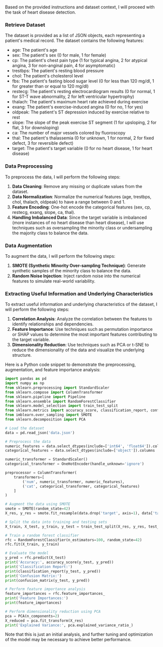 Based on the provided instructions and dataset context, I will proceed with the task of heart disease detection.

### Retrieve Dataset
The dataset is provided as a list of JSON objects, each representing a patient's medical record. The dataset contains the following features:

* age: The patient's age
* sex: The patient's sex (0 for male, 1 for female)
* cp: The patient's chest pain type (1 for typical angina, 2 for atypical angina, 3 for non-anginal pain, 4 for asymptomatic)
* trestbps: The patient's resting blood pressure
* chol: The patient's cholesterol level
* fbs: The patient's fasting blood sugar level (0 for less than 120 mg/dl, 1 for greater than or equal to 120 mg/dl)
* restecg: The patient's resting electrocardiogram results (0 for normal, 1 for ST-T wave abnormality, 2 for left ventricular hypertrophy)
* thalach: The patient's maximum heart rate achieved during exercise
* exang: The patient's exercise-induced angina (0 for no, 1 for yes)
* oldpeak: The patient's ST depression induced by exercise relative to rest
* slope: The slope of the peak exercise ST segment (1 for upsloping, 2 for flat, 3 for downsloping)
* ca: The number of major vessels colored by fluoroscopy
* thal: The patient's thalassemia (0 for unknown, 1 for normal, 2 for fixed defect, 3 for reversible defect)
* target: The patient's target variable (0 for no heart disease, 1 for heart disease)

### Data Preprocessing
To preprocess the data, I will perform the following steps:

1. **Data Cleaning**: Remove any missing or duplicate values from the dataset.
2. **Data Normalization**: Normalize the numerical features (age, trestbps, chol, thalach, oldpeak) to have a range between 0 and 1.
3. **Feature Encoding**: One-hot encode the categorical features (sex, cp, restecg, exang, slope, ca, thal).
4. **Handling Imbalanced Data**: Since the target variable is imbalanced (more instances of no heart disease than heart disease), I will use techniques such as oversampling the minority class or undersampling the majority class to balance the data.

### Data Augmentation
To augment the data, I will perform the following steps:

1. **SMOTE (Synthetic Minority Over-sampling Technique)**: Generate synthetic samples of the minority class to balance the data.
2. **Random Noise Injection**: Inject random noise into the numerical features to simulate real-world variability.

### Extracting Useful Information and Underlying Characteristics
To extract useful information and underlying characteristics of the dataset, I will perform the following steps:

1. **Correlation Analysis**: Analyze the correlation between the features to identify relationships and dependencies.
2. **Feature Importance**: Use techniques such as permutation importance or SHAP values to determine the most important features contributing to the target variable.
3. **Dimensionality Reduction**: Use techniques such as PCA or t-SNE to reduce the dimensionality of the data and visualize the underlying structure.

Here is a Python code snippet to demonstrate the preprocessing, augmentation, and feature importance analysis:
```python
import pandas as pd
import numpy as np
from sklearn.preprocessing import StandardScaler
from sklearn.compose import ColumnTransformer
from sklearn.pipeline import Pipeline
from sklearn.ensemble import RandomForestClassifier
from sklearn.model_selection import train_test_split
from sklearn.metrics import accuracy_score, classification_report, confusion_matrix
from imblearn.over_sampling import SMOTE
from sklearn.decomposition import PCA

# Load the dataset
data = pd.read_json('data.json')

# Preprocess the data
numeric_features = data.select_dtypes(include=['int64', 'float64']).columns
categorical_features = data.select_dtypes(include=['object']).columns

numeric_transformer = StandardScaler()
categorical_transformer = OneHotEncoder(handle_unknown='ignore')

preprocessor = ColumnTransformer(
    transformers=[
        ('num', numeric_transformer, numeric_features),
        ('cat', categorical_transformer, categorical_features)
    ]
)

# Augment the data using SMOTE
smote = SMOTE(random_state=42)
X_res, y_res = smote.fit_resample(data.drop('target', axis=1), data['target'])

# Split the data into training and testing sets
X_train, X_test, y_train, y_test = train_test_split(X_res, y_res, test_size=0.2, random_state=42)

# Train a random forest classifier
rfc = RandomForestClassifier(n_estimators=100, random_state=42)
rfc.fit(X_train, y_train)

# Evaluate the model
y_pred = rfc.predict(X_test)
print('Accuracy:', accuracy_score(y_test, y_pred))
print('Classification Report:')
print(classification_report(y_test, y_pred))
print('Confusion Matrix:')
print(confusion_matrix(y_test, y_pred))

# Perform feature importance analysis
feature_importances = rfc.feature_importances_
print('Feature Importances:')
print(feature_importances)

# Perform dimensionality reduction using PCA
pca = PCA(n_components=2)
X_reduced = pca.fit_transform(X_res)
print('Explained Variance:', pca.explained_variance_ratio_)
```
Note that this is just an initial analysis, and further tuning and optimization of the model may be necessary to achieve better performance.